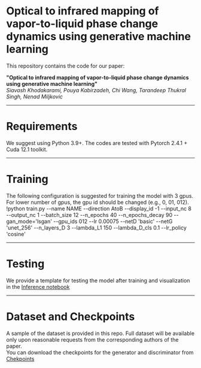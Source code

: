 # Optical to infrared mapping of vapor-to-liquid phase change dynamics using generative machine learning

This repository contains the code for our paper:

**"Optical to infrared mapping of vapor-to-liquid phase change dynamics using generative machine learning"**  
*Siavash Khodakarami, Pouya Kabirzadeh, Chi Wang, Tarandeep Thukral Singh, Nenad Miljkovic*  

---
# Requirements

We suggest using Python 3.9+. The codes are tested with Pytorch 2.4.1 + Cuda 12.1 toolkit.

---
# Training
The following configuration is suggested for training the model with 3 gpus. For lower number of gpus, the gpu id should be changed (e.g., 0, 01, 012).    
!python train.py --name NAME  --direction AtoB --display_id -1 --input_nc 8 --output_nc 1 --batch_size 12 --n_epochs 40 --n_epochs_decay 90 --gan_mode='lsgan' --gpu_ids 012 --lr 0.00075 --netD 'basic' --netG 'unet_256' --n_layers_D 3 --lambda_L1 150 --lambda_D_cls 0.1 --lr_policy 'cosine'  

---
# Testing
We provide a template for testing the model after training and visualization in the [Inference notebook](https://github.com/SiaK4/cGAN-image-to-temperature-mapping/Inference.ipynb)  

--- 
# Dataset and Checkpoints
A sample of the dataset is provided in this repo. Full dataset will be available only upon reasonable requests from the corresponding authors of the paper.  
You can download the checkpoints for the generator and discriminator from [Chekpoints](https://huggingface.co/SiaK4/Image_to_IR/tree/main)
